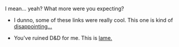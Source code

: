 I mean... yeah?  What more were you expecting?

- I dunno, some of these links were really cool.  This one is kind of [disappointing...](understandable.md) 

- You've ruined D&D for me.  This is [lame.](not-my-fault.md)